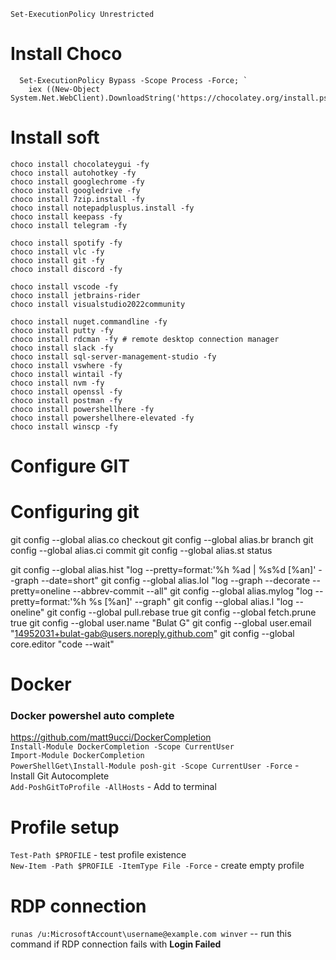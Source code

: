 `Set-ExecutionPolicy Unrestricted`

# Install Choco
```
  Set-ExecutionPolicy Bypass -Scope Process -Force; `
    iex ((New-Object System.Net.WebClient).DownloadString('https://chocolatey.org/install.ps1'))
```
# Install soft
```
choco install chocolateygui -fy
choco install autohotkey -fy
choco install googlechrome -fy
choco install googledrive -fy
choco install 7zip.install -fy
choco install notepadplusplus.install -fy
choco install keepass -fy
choco install telegram -fy

choco install spotify -fy
choco install vlc -fy
choco install git -fy
choco install discord -fy

choco install vscode -fy
choco install jetbrains-rider
choco install visualstudio2022community

choco install nuget.commandline -fy
choco install putty -fy
choco install rdcman -fy # remote desktop connection manager
choco install slack -fy
choco install sql-server-management-studio -fy
choco install vswhere -fy
choco install wintail -fy
choco install nvm -fy
choco install openssl -fy
choco install postman -fy
choco install powershellhere -fy
choco install powershellhere-elevated -fy
choco install winscp -fy
```

# Configure GIT
# Configuring git
git config --global alias.co checkout
git config --global alias.br branch
git config --global alias.ci commit
git config --global alias.st status

git config --global alias.hist "log --pretty=format:'%h %ad | %s%d [%an]' --graph --date=short"
git config --global alias.lol "log --graph --decorate --pretty=oneline --abbrev-commit --all"
git config --global alias.mylog "log --pretty=format:'%h %s [%an]' --graph"
git config --global alias.l "log --oneline"
git config --global pull.rebase true
git config --global fetch.prune true
git config --global user.name "Bulat G"
git config --global user.email "14952031+bulat-gab@users.noreply.github.com"
git config --global core.editor "code --wait"

# Docker

### Docker powershel auto complete

https://github.com/matt9ucci/DockerCompletion  
`Install-Module DockerCompletion -Scope CurrentUser`  
`Import-Module DockerCompletion`  
`PowerShellGet\Install-Module posh-git -Scope CurrentUser -Force` - Install Git Autocomplete  
`Add-PoshGitToProfile -AllHosts` - Add to terminal  

# Profile setup

`Test-Path $PROFILE` - test profile existence  
`New-Item -Path $PROFILE -ItemType File -Force` - create empty profile

# RDP connection

`runas /u:MicrosoftAccount\username@example.com winver` -- run this command if RDP connection fails with **Login Failed**  
